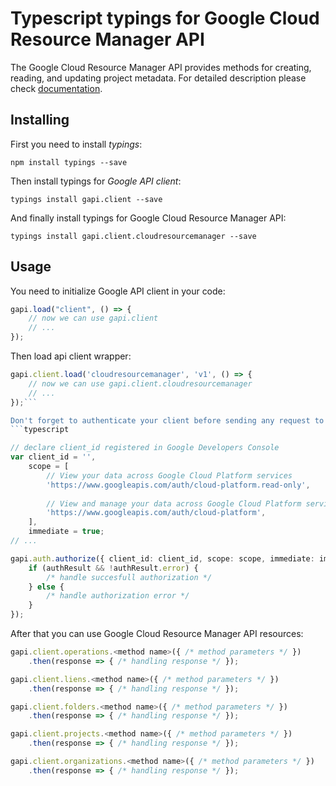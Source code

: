 # Typescript typings for Google Cloud Resource Manager API
The Google Cloud Resource Manager API provides methods for creating, reading, and updating project metadata.
For detailed description please check [documentation](https://cloud.google.com/resource-manager).

## Installing

First you need to install *typings*:
```
npm install typings --save 
```

Then install typings for *Google API client*:
```
typings install gapi.client --save 
```

And finally install typings for Google Cloud Resource Manager API:
```
typings install gapi.client.cloudresourcemanager --save 
```

## Usage

You need to initialize Google API client in your code:
```typescript
gapi.load("client", () => { 
    // now we can use gapi.client
    // ... 
});
```

Then load api client wrapper:
```typescript
gapi.client.load('cloudresourcemanager', 'v1', () => {
    // now we can use gapi.client.cloudresourcemanager
    // ... 
});```

Don't forget to authenticate your client before sending any request to resources:
```typescript

// declare client_id registered in Google Developers Console
var client_id = '',
    scope = [     
        // View your data across Google Cloud Platform services
        'https://www.googleapis.com/auth/cloud-platform.read-only',
    
        // View and manage your data across Google Cloud Platform services
        'https://www.googleapis.com/auth/cloud-platform',
    ],
    immediate = true;
// ...

gapi.auth.authorize({ client_id: client_id, scope: scope, immediate: immediate }, authResult => {
    if (authResult && !authResult.error) {
        /* handle succesfull authorization */
    } else {
        /* handle authorization error */
    }
});            
```

After that you can use Google Cloud Resource Manager API resources:

```typescript
gapi.client.operations.<method name>({ /* method parameters */ })
    .then(response => { /* handling response */ });

gapi.client.liens.<method name>({ /* method parameters */ })
    .then(response => { /* handling response */ });

gapi.client.folders.<method name>({ /* method parameters */ })
    .then(response => { /* handling response */ });

gapi.client.projects.<method name>({ /* method parameters */ })
    .then(response => { /* handling response */ });

gapi.client.organizations.<method name>({ /* method parameters */ })
    .then(response => { /* handling response */ });
```